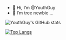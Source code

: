 - 👋 Hi, I’m @YouthGuy
- 👀 I’m tree newbie ...

![YouthGuy's GitHub stats](https://github-readme-stats.vercel.app/api?username=YouthGuy&count_private=true)  

[![Top Langs](https://github-readme-stats.vercel.app/api/top-langs/?username=YouthGuy)](https://github.com/anuraghazra/github-readme-stats)
